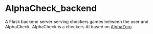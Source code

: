 # AlphaCheck_backend

A Flask backend server serving checkers games between the user and AlphaCheck. AlphaCheck is a checkers AI based on [AlphaZero](https://arxiv.org/abs/1712.01815).
